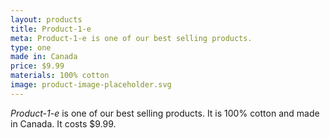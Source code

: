 ```yaml
---
layout: products
title: Product-1-e
meta: Product-1-e is one of our best selling products.
type: one
made in: Canada
price: $9.99
materials: 100% cotton
image: product-image-placeholder.svg
---
```


*Product-1-e* is one of our best selling products. It is 100% cotton and made in Canada. It costs $9.99.
